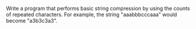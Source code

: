 Write a program that performs basic string compression by using the counts of repeated characters. For example, the
string "aaabbbcccaaa" would become "a3b3c3a3".